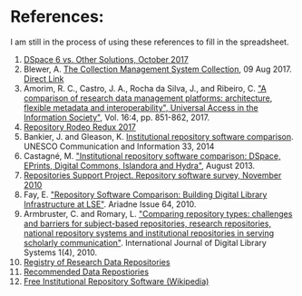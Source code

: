 # References:

I am still in the process of using these references to fill in the spreadsheet.

1. [DSpace 6 vs. Other Solutions, October 2017](https://groups.google.com/forum/#!topic/dspace-community/41sT6qDMAFU)
2. Blewer, A. [The Collection Management System Collection](https://bits.ashleyblewer.com/blog/2017/08/09/collection-management-system-collection/), 09 Aug 2017. [Direct Link](https://docs.google.com/spreadsheets/d/1cXOug3qM0pNNeD_wssiVEv9c0W1Y5I1VDTnSPTk7fb4/edit#gid=0)
3. Amorim, R. C., Castro, J. A., Rocha da Silva, J., and Ribeiro, C. ["A comparison of research data management platforms: architecture, flexible metadata and interoperability", Universal Access in the Information Society"](https://doi.org/10.1007/s10209-016-0475-y), Vol. 16:4, pp. 851-862, 2017.
4. [Repository Rodeo Redux 2017](https://cdsweb.cern.ch/record/2273321/files/or2017-repository-rodeo.pdf)
5. Bankier, J. and Gleason, K. [Institutional repository software comparison](http://www.unesco.org/new/fileadmin/MULTIMEDIA/HQ/CI/CI/pdf/news/institutional_repository_software.pdf). UNESCO Communication and Information 33, 2014
6. Castagné, M. ["Institutional repository software comparison: DSpace, EPrints, Digital Commons, Islandora and Hydra"](https://open.library.ubc.ca/cIRcle/collections/graduateresearch/42591/items/1.0075768), August 2013.
7. [Repositories Support Project. Repository software survey, November 2010](http://www.rsp.ac.uk/start/software-survey/results-2010/)
8. Fay, E. ["Repository Software Comparison: Building Digital Library Infrastructure at LSE"](http://www.ariadne.ac.uk/issue64/fay/). Ariadne Issue 64, 2010.
9. Armbruster, C. and Romary, L. ["Comparing repository types: challenges and barriers for subject-based repositories, research repositories, national repository systems and institutional repositories in serving scholarly communication"](https://arxiv.org/abs/1005.0839). International Journal of Digital Library Systems 1(4), 2010.
10.	[Registry of Research Data Repositories](https://www.re3data.org/)
11. [Recommended Data Repostiories](https://www.nature.com/sdata/policies/repositories)
12. [Free Institutional Repository Software (Wikipedia)](https://en.wikipedia.org/wiki/Category:Free_institutional_repository_software)
